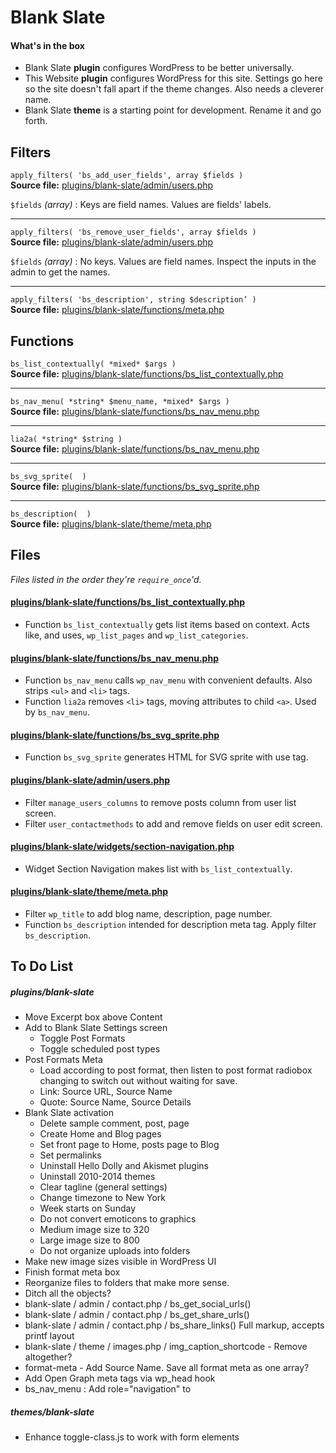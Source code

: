 # Blank Slate #

#### What's in the box ####

- Blank Slate **plugin** configures WordPress to be better universally.
- This Website **plugin** configures WordPress for this site. Settings go here so the site doesn't fall apart if the theme changes. Also needs a cleverer name.
- Blank Slate **theme** is a starting point for development. Rename it and go forth.

## Filters ##

`apply_filters( 'bs_add_user_fields', array $fields )`  
**Source file:** [plugins/blank-slate/admin/users.php](plugins/blank-slate/admin/users.php)

`$fields` *(array)* : Keys are field names. Values are fields' labels.

---

`apply_filters( 'bs_remove_user_fields', array $fields )`  
**Source file:** [plugins/blank-slate/admin/users.php](plugins/blank-slate/admin/users.php)

`$fields` *(array)* : No keys. Values are field names. Inspect the inputs in the admin to get the names.

---

`apply_filters( 'bs_description', string $description’ )`  
**Source file:** [plugins/blank-slate/functions/meta.php](plugins/blank-slate/functions/meta.php)

## Functions ##

`bs_list_contextually( *mixed* $args )`  
**Source file:** [plugins/blank-slate/functions/bs_list_contextually.php](plugins/blank-slate/functions/bs_list_contextually.php)

---

`bs_nav_menu( *string* $menu_name, *mixed* $args )`  
**Source file:** [plugins/blank-slate/functions/bs_nav_menu.php](plugins/blank-slate/functions/bs_nav_menu.php)

---

`lia2a( *string* $string )`  
**Source file:** [plugins/blank-slate/functions/bs_nav_menu.php](plugins/blank-slate/functions/bs_nav_menu.php)

---

`bs_svg_sprite(  )`  
**Source file:** [plugins/blank-slate/functions/bs_svg_sprite.php](plugins/blank-slate/functions/bs_svg_sprite.php)

---

`bs_description(  )`  
**Source file:** [plugins/blank-slate/theme/meta.php](plugins/blank-slate/theme/meta.php)

## Files ##

*Files listed in the order they're `require_once`'d.*

#### [plugins/blank-slate/functions/bs_list_contextually.php](plugins/blank-slate/functions/bs_list_contextually.php) ####

- Function `bs_list_contextually` gets list items based on context. Acts like, and uses, `wp_list_pages` and `wp_list_categories`.

#### [plugins/blank-slate/functions/bs_nav_menu.php](plugins/blank-slate/functions/bs_nav_menu.php) ####

- Function `bs_nav_menu` calls `wp_nav_menu` with convenient defaults. Also strips `<ul>` and `<li>` tags.
- Function `lia2a` removes `<li>` tags, moving attributes to child `<a>`. Used by `bs_nav_menu`.

#### [plugins/blank-slate/functions/bs_svg_sprite.php](plugins/blank-slate/functions/bs_svg_sprite.php) ####

- Function `bs_svg_sprite` generates HTML for SVG sprite with use tag.

#### [plugins/blank-slate/admin/users.php](plugins/blank-slate/admin/users.php) ####

- Filter `manage_users_columns` to remove posts column from user list screen.
- Filter `user_contactmethods` to add and remove fields on user edit screen.

#### [plugins/blank-slate/widgets/section-navigation.php](plugins/blank-slate/widgets/section-navigation.php) ####

- Widget Section Navigation makes list with `bs_list_contextually`.

#### [plugins/blank-slate/theme/meta.php](plugins/blank-slate/theme/meta.php) ####

- Filter `wp_title` to add blog name, description, page number.
- Function `bs_description` intended for description meta tag. Apply filter `bs_description`.

## To Do List ##

##### plugins/blank-slate #####

- Move Excerpt box above Content
- Add to Blank Slate Settings screen
    - Toggle Post Formats
    - Toggle scheduled post types
- Post Formats Meta
    - Load according to post format, then listen to post format radiobox changing to switch out without waiting for save.
    - Link: Source URL, Source Name
    - Quote: Source Name, Source Details
- Blank Slate activation
    - Delete sample comment, post, page
    - Create Home and Blog pages
    - Set front page to Home, posts page to Blog
    - Set permalinks
    - Uninstall Hello Dolly and Akismet plugins
    - Uninstall 2010-2014 themes
    - Clear tagline (general settings)
    - Change timezone to New York
    - Week starts on Sunday
    - Do not convert emoticons to graphics
    - Medium image size to 320
    - Large image size to 800
    - Do not organize uploads into folders
- Make new image sizes visible in WordPress UI
- Finish format meta box
- Reorganize files to folders that make more sense.
- Ditch all the objects?
- blank-slate / admin / contact.php / bs_get_social_urls()
- blank-slate / admin / contact.php / bs_get_share_urls()
- blank-slate / admin / contact.php / bs_share_links() Full markup, accepts printf layout
- blank-slate / theme / images.php / img_caption_shortcode - Remove altogether?
- format-meta - Add Source Name. Save all format meta as one array?
- Add Open Graph meta tags via wp_head hook
- bs_nav_menu : Add role="navigation" to <nav>

##### themes/blank-slate #####

- Enhance toggle-class.js to work with form elements
